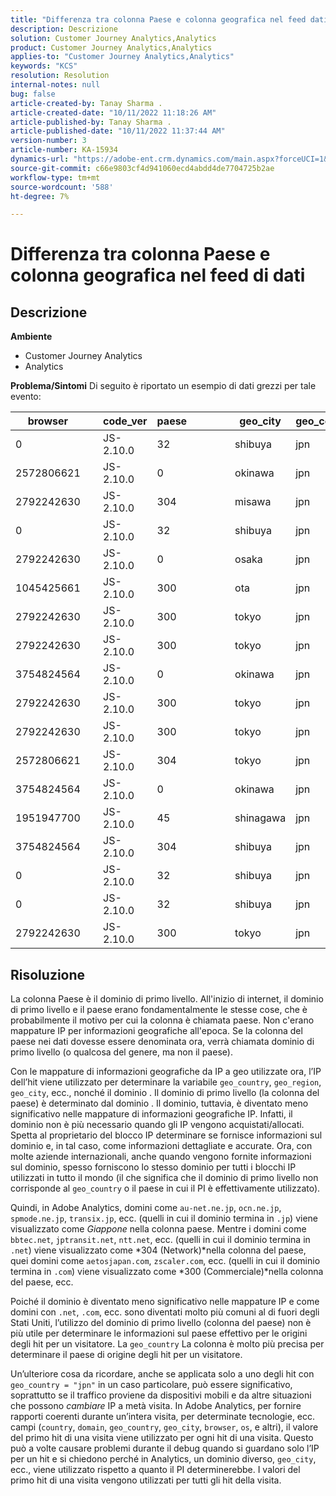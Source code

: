 ```yaml
---
title: "Differenza tra colonna Paese e colonna geografica nel feed dati"
description: Descrizione
solution: Customer Journey Analytics,Analytics
product: Customer Journey Analytics,Analytics
applies-to: "Customer Journey Analytics,Analytics"
keywords: "KCS"
resolution: Resolution
internal-notes: null
bug: false
article-created-by: Tanay Sharma .
article-created-date: "10/11/2022 11:18:26 AM"
article-published-by: Tanay Sharma .
article-published-date: "10/11/2022 11:37:44 AM"
version-number: 3
article-number: KA-15934
dynamics-url: "https://adobe-ent.crm.dynamics.com/main.aspx?forceUCI=1&pagetype=entityrecord&etn=knowledgearticle&id=49eac867-5649-ed11-bba2-0022480868ff"
source-git-commit: c66e9803cf4d941060ecd4abdd4de7704725b2ae
workflow-type: tm+mt
source-wordcount: '588'
ht-degree: 7%

---
```


# Differenza tra colonna Paese e colonna geografica nel feed di dati

## Descrizione

<b>Ambiente</b>
- Customer Journey Analytics
- Analytics



<b>Problema/Sintomi</b>
Di seguito è riportato un esempio di dati grezzi per tale evento:


| browser |   | code_ver | paese |   |   |   | geo_city | geo_country |   |   |   |   |
| --- | --- | --- | --- | --- | --- | --- | --- | --- | --- | --- | --- | --- |
| 0 |   | JS-2.10.0 | 32 |   |   |   | shibuya | jpn |   |   |   |   |
| 2572806621 |   | JS-2.10.0 | 0 |   |   |   | okinawa | jpn |   |   |   |   |
| 2792242630 |   | JS-2.10.0 | 304 |   |   |   | misawa | jpn |   |   |   |   |
| 0 |   | JS-2.10.0 | 32 |   |   |   | shibuya | jpn |   |   |   |   |
| 2792242630 |   | JS-2.10.0 | 0 |   |   |   | osaka | jpn |   |   |   |   |
| 1045425661 |   | JS-2.10.0 | 300 |   |   |   | ota | jpn |   |   |   |   |
| 2792242630 |   | JS-2.10.0 | 300 |   |   |   | tokyo | jpn |   |   |   |   |
| 2792242630 |   | JS-2.10.0 | 300 |   |   |   | tokyo | jpn |   |   |   |   |
| 3754824564 |   | JS-2.10.0 | 0 |   |   |   | okinawa | jpn |   |   |   |   |
| 2792242630 |   | JS-2.10.0 | 300 |   |   |   | tokyo | jpn |   |   |   |   |
| 2792242630 |   | JS-2.10.0 | 300 |   |   |   | tokyo | jpn |   |   |   |   |
| 2572806621 |   | JS-2.10.0 | 304 |   |   |   | tokyo | jpn |   |   |   |   |
| 3754824564 |   | JS-2.10.0 | 0 |   |   |   | okinawa | jpn |   |   |   |   |
| 1951947700 |   | JS-2.10.0 | 45 |   |   |   | shinagawa | jpn |   |   |   |   |
| 3754824564 |   | JS-2.10.0 | 304 |   |   |   | shibuya | jpn |   |   |   |   |
| 0 |   | JS-2.10.0 | 32 |   |   |   | shibuya | jpn |   |   |   |   |
| 0 |   | JS-2.10.0 | 32 |   |   |   | shibuya | jpn |   |   |   |   |
| 2792242630 |   | JS-2.10.0 | 300 |   |   |   | tokyo | jpn |   |   |   |   |





## Risoluzione


La colonna Paese è il dominio di primo livello. All&#39;inizio di internet, il dominio di primo livello e il paese erano fondamentalmente le stesse cose, che è probabilmente il motivo per cui la colonna è chiamata paese. Non c&#39;erano mappature IP per informazioni geografiche all&#39;epoca. Se la colonna del paese nei dati dovesse essere denominata ora, verrà chiamata dominio di primo livello (o qualcosa del genere, ma non il paese).

Con le mappature di informazioni geografiche da IP a geo utilizzate ora, l’IP dell’hit viene utilizzato per determinare la variabile `geo_country`, `geo_region`, `geo_city`, ecc., nonché il dominio . Il dominio di primo livello (la colonna del paese) è determinato dal dominio . Il dominio, tuttavia, è diventato meno significativo nelle mappature di informazioni geografiche IP.
Infatti, il dominio non è più necessario quando gli IP vengono acquistati/allocati. Spetta al proprietario del blocco IP determinare se fornisce informazioni sul dominio e, in tal caso, come informazioni dettagliate e accurate. Ora, con molte aziende internazionali, anche quando vengono fornite informazioni sul dominio, spesso forniscono lo stesso dominio per tutti i blocchi IP utilizzati in tutto il mondo (il che significa che il dominio di primo livello non corrisponde al `geo_country` o il paese in cui il PI è effettivamente utilizzato).

Quindi, in Adobe Analytics, domini come `au-net.ne.jp`, `ocn.ne.jp`, `spmode.ne.jp`, `transix.jp`, ecc. (quelli in cui il dominio termina in `.jp`) viene visualizzato come *Giappone* nella colonna paese. Mentre i domini come `bbtec.net`, `jptransit.net`, `ntt.net`, ecc. (quelli in cui il dominio termina in `.net`) viene visualizzato come *304 (Network)*nella colonna del paese, quei domini come `aetosjapan.com`, `zscaler.com`, ecc. (quelli in cui il dominio termina in `.com`) viene visualizzato come *300 (Commerciale)*nella colonna del paese, ecc.

Poiché il dominio è diventato meno significativo nelle mappature IP e come domini con `.net`, `.com`, ecc. sono diventati molto più comuni al di fuori degli Stati Uniti, l’utilizzo del dominio di primo livello (colonna del paese) non è più utile per determinare le informazioni sul paese effettivo per le origini degli hit per un visitatore. La `geo_country` La colonna è molto più precisa per determinare il paese di origine degli hit per un visitatore.

Un’ulteriore cosa da ricordare, anche se applicata solo a uno degli hit con `geo_country = "jpn"` in un caso particolare, può essere significativo, soprattutto se il traffico proviene da dispositivi mobili e da altre situazioni che possono *cambiare* IP a metà visita. In Adobe Analytics, per fornire rapporti coerenti durante un’intera visita, per determinate tecnologie, ecc. campi (`country`, `domain`, `geo_country`, `geo_city`, `browser`, `os`, e altri), il valore del primo hit di una visita viene utilizzato per ogni hit di una visita. Questo può a volte causare problemi durante il debug quando si guardano solo l’IP per un hit e si chiedono perché in Analytics, un dominio diverso, `geo_city`, ecc., viene utilizzato rispetto a quanto il PI determinerebbe. I valori del primo hit di una visita vengono utilizzati per tutti gli hit della visita.
